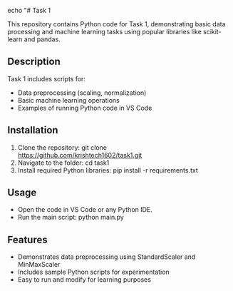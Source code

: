 echo "# Task 1

This repository contains Python code for Task 1, demonstrating basic data processing and machine learning tasks using popular libraries like scikit-learn and pandas.

## Description
Task 1 includes scripts for:
- Data preprocessing (scaling, normalization)
- Basic machine learning operations
- Examples of running Python code in VS Code

## Installation
1. Clone the repository:
   git clone https://github.com/krishtech1602/task1.git
2. Navigate to the folder:
   cd task1
3. Install required Python libraries:
   pip install -r requirements.txt

## Usage
- Open the code in VS Code or any Python IDE.
- Run the main script:
   python main.py

## Features
- Demonstrates data preprocessing using StandardScaler and MinMaxScaler
- Includes sample Python scripts for experimentation
- Easy to run and modify for learning purposes


